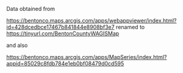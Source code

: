 Data obtained from

https://bentonco.maps.arcgis.com/apps/webappviewer/index.html?id=428dcedbce17467b841844e8908bf3e7
renamed to
https://tinyurl.com/BentonCountyWAGISMap

and also

https://bentonco.maps.arcgis.com/apps/MapSeries/index.html?appid=85029c8fdb784e1eb0bf08479d0cd595
